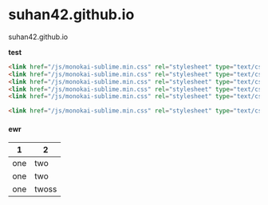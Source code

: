 # suhan42.github.io

suhan42.github.io

**test**

```html
<link href="/js/monokai-sublime.min.css" rel="stylesheet" type="text/css">
<link href="/js/monokai-sublime.min.css" rel="stylesheet" type="text/css">
<link href="/js/monokai-sublime.min.css" rel="stylesheet" type="text/css">
<link href="/js/monokai-sublime.min.css" rel="stylesheet" type="text/css">
<link href="/js/monokai-sublime.min.css" rel="stylesheet" type="text/css">

<link href="/js/monokai-sublime.min.css" rel="stylesheet" type="text/css">
```

#### ewr

| 1    | 2    |
| ---- | ---- |
| one  | two  |
| one  | two  |
| one  | twoss  |
